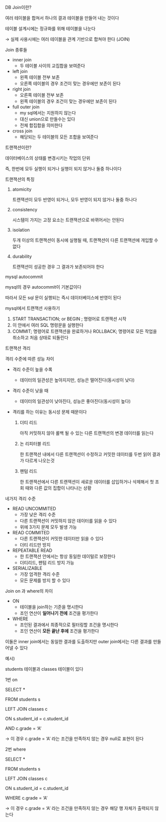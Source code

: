 DB Join이란?

여러 테이블을 합쳐서 하나의 결과 테이블을 만들어 내는 것이다

테이블 설계시에는 정규화를 위해 테이블을 나눈다

→ 실제 사용시에는 여러 테이블을 관계 기반으로 합쳐야 한다 (JOIN)

Join 종류들

- inner join
    - 두 테이블 사이의 교집합을 보여준다
- left join
    - 왼쪽 테이블 전부 보존
    - 오른쪽 테이블의 경우 조건이 맞는 경우에만 보존이 된다
- right join
    - 오른쪽 테이블 전부 보존
    - 왼쪽 테이블의 경우 조건이 맞는 경우에만 보존이 된다
- full outer join
    - my sql에서는 지원하지 않는다
    - 대신 union으로 만들수는 있다
    - 전체 합집합을 의미한다
- cross join
    - 해당되는 두 테이블의 모든 조합을 보여준다

트랜잭션이란?

데이터베이스의 상태를 변경시키는 작업의 단위

즉, 한번에 모두 실행이 되거나 실행이 되지 않거나 둘중 하나이다

트랜잭션의 특징

1. atomicity

   트랜잭션이 모두 반영이 되거나, 모두 반영이 되지 않거나 둘중 하나다

2. consistency

   시스템이 가지는 고정 요소는 트랜잭션으로 바뀌어서는 안된다

3. isolation

   두개 이상의 트랜잭션이 동시에 실행될 때, 트랜잭션이 다른 트랜잭션에 개입할 수 없다

4. durability

   트랜잭션이 성공한 경우 그 결과가 보존되어야 한다


mysql autocommit

mysql의 경우 autocommit이 기본값이다

따라서 모든 sql 문이 실행되는 즉시 데이터베이스에 반영이 된다

mysql에서 트랜잭션 사용하기

1. START TRANSACTION;  or   BEGIN ;  명령어로 트랜잭션 시작
2. 이 안에서 여러 SQL 명령문을 실행한다
3. COMMIT; 명령어로 트랜잭션을 완료하거나
   ROLLBACK; 명령어로 모든 작업을 취소하고 처음 상태로 되돌린다

트랜잭션 격리

격리 수준에 따른 성능 차이

- 격리 수준이 높을 수록
    - 데이터의 일관성은 높아지지만, 성능은 떨어진다(동시성이 낮다)
- 격리 수준이 낮을 때
    - 데이터의 일관성이 낮아진다, 성능은 좋아진다(동시성이 높다)

- 격리를 하는 이유는 동시성 문제 때문이다
    1. 더티 리드

       아직 커밋하지 않아 롤백 될 수 있는 다른 트랜잭션의 변경 데이터를 읽는다

    2. 논 리피터블 리드

       한 트랜잭션 내에서 다른 트랜잭션이 수정하고 커밋한 데이터를 두번 읽어 결과가 다르게 나오는것

    3. 팬텀 리드

       한 트랜잭션에서 다른 트랜잭션이 새로운 데이터를 삽입하거나 삭제해서 첫 조회 때와 다른 값의 집합이 나타나는 상황


네가지 격리 수준

- READ UNCOMMITED
    - 가장 낮은 격리 수준
    - 다른 트랜잭션이 커밋하지 않은 데이터를 읽을 수 있다
    - 위에 3가지 문제 모두 발생 가능
- READ COMMITED
    - 다른 트랜잭션이 커밋한 데이터만 읽을 수 있다
    - 더티 리드만 방지
- REPEATABLE READ
    - 한 트랜잭션 안에서는 항상 동일한 데이털르 보장한다
    - 더티리드, 팬텀 리드 방지 가능
- SERIALIZABLE
    - 가장 엄격한 격리 수준
    - 모든 문제를 방지 할 수 있다

Join on 과 where의 차이

- ON
    - 테이블을 join하는 기준을 명시한다
    - 조인 연산이 **일어나기 전에** 조건을 평가한다
- WHERE
    - 조인된 결과에서 최종적으로 필터링할 조건을 명시한다
    - 조인 연산이 **모든 끝난 후에** 조건을 평가한다

이둘은 inner join에서는 동일한 결과를 도출하지만 outer join에서는 다른 결과를 만들어낼 수 있다

예시)

students 테이블과 classes 테이블이 있다

1번 on

SELECT *

FROM students s

LEFT JOIN classes c

ON s.student_id = c.student_id

AND c.grade = ‘A’

→ 이 경우 c.grade = ‘A’ 라는 조건을 만족하지 않는 경우 null로 표현이 된다

2번 where

SELECT *

FROM students s

LEFT JOIN classes c

ON s.student_id = c.student_id

WHERE c.grade = ‘A’

→ 이 경우 c.grade = ‘A’ 라는 조건을 만족하지 않는 경우 해당 행 자체가 출력되지 않는다